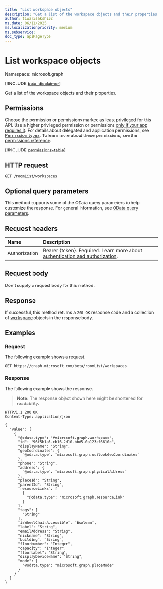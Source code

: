 ```yaml
---
title: "List workspace objects"
description: "Get a list of the workspace objects and their properties."
author: tiwarisakshi02
ms.date: 06/11/2025
ms.localizationpriority: medium
ms.subservice:
doc_type: apiPageType
---
```


# List workspace objects

Namespace: microsoft.graph

[!INCLUDE [beta-disclaimer](../../includes/beta-disclaimer.md)]

Get a list of the workspace objects and their properties.

## Permissions

Choose the permission or permissions marked as least privileged for this API. Use a higher privileged permission or permissions [only if your app requires it](/graph/permissions-overview#best-practices-for-using-microsoft-graph-permissions). For details about delegated and application permissions, see [Permission types](/graph/permissions-overview#permission-types). To learn more about these permissions, see the [permissions reference](/graph/permissions-reference).

<!-- {
  "blockType": "permissions",
  "name": "roomlist-list-workspaces-permissions"
}
-->
[!INCLUDE [permissions-table](../includes/permissions/roomlist-list-workspaces-permissions.md)]

## HTTP request

<!-- {
  "blockType": "ignored"
}
-->
``` http
GET /roomList/workspaces
```

## Optional query parameters

This method supports some of the OData query parameters to help customize the response. For general information, see [OData query parameters](/graph/query-parameters).

## Request headers

|Name|Description|
|:---|:---|
|Authorization|Bearer {token}. Required. Learn more about [authentication and authorization](/graph/auth/auth-concepts).|

## Request body

Don't supply a request body for this method.

## Response

If successful, this method returns a `200 OK` response code and a collection of [workspace](../resources/workspace.md) objects in the response body.

## Examples

### Request

The following example shows a request.
<!-- {
  "blockType": "request",
  "name": "list_workspace"
}
-->
``` http
GET https://graph.microsoft.com/beta/roomList/workspaces
```


### Response

The following example shows the response.
>**Note:** The response object shown here might be shortened for readability.
<!-- {
  "blockType": "response",
  "truncated": true,
  "@odata.type": "microsoft.graph.workspace"
}
-->
``` http
HTTP/1.1 200 OK
Content-Type: application/json

{
  "value": [
    {
      "@odata.type": "#microsoft.graph.workspace",
      "id": "96f5b1a5-cb16-2d10-bbd5-0a123ef6610c",
      "displayName": "String",
      "geoCoordinates": {
        "@odata.type": "microsoft.graph.outlookGeoCoordinates"
      },
      "phone": "String",
      "address": {
        "@odata.type": "microsoft.graph.physicalAddress"
      },
      "placeId": "String",
      "parentId": "String",
      "resourceLinks": [
        {
          "@odata.type": "microsoft.graph.resourceLink"
        }
      ],
      "tags": [
        "String"
      ],
      "isWheelChairAccessible": "Boolean",
      "label": "String",
      "emailAddress": "String",
      "nickname": "String",
      "building": "String",
      "floorNumber": "Integer",
      "capacity": "Integer",
      "floorLabel": "String",
      "displayDeviceName": "String",
      "mode": {
        "@odata.type": "microsoft.graph.placeMode"
      }
    }
  ]
}
```

